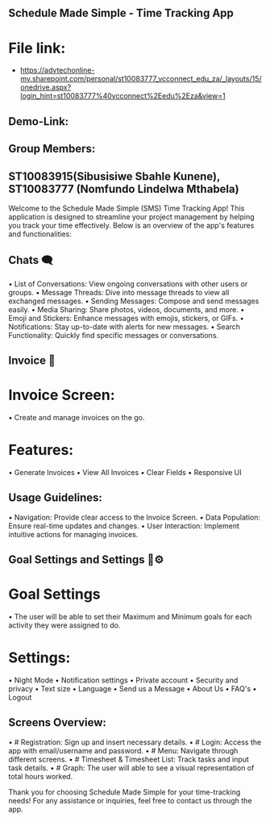 ## Schedule Made Simple - Time Tracking App

 

# File link: 
- https://advtechonline-my.sharepoint.com/personal/st10083777_vcconnect_edu_za/_layouts/15/onedrive.aspx?login_hint=st10083777%40vcconnect%2Eedu%2Eza&view=1
## Demo-Link:

## Group Members:

## ST10083915(Sibusisiwe Sbahle Kunene), ST10083777 (Nomfundo Lindelwa Mthabela)

Welcome to the Schedule Made Simple (SMS) Time Tracking App! This application is designed to streamline your project management by helping you track your time effectively. Below is an overview of the app's features and functionalities:

## Chats 🗨️ 

• List of Conversations: View ongoing conversations with other users or groups.
• Message Threads: Dive into message threads to view all exchanged messages.
• Sending Messages: Compose and send messages easily.
• Media Sharing: Share photos, videos, documents, and more.
• Emoji and Stickers: Enhance messages with emojis, stickers, or GIFs.
• Notifications: Stay up-to-date with alerts for new messages.
• Search Functionality: Quickly find specific messages or conversations.


## Invoice 💼 

# Invoice Screen:

• Create and manage invoices on the go.

# Features:

• Generate Invoices
• View All Invoices
• Clear Fields
• Responsive UI

## Usage Guidelines:
• Navigation: Provide clear access to the Invoice Screen.
• Data Population: Ensure real-time updates and changes.
• User Interaction: Implement intuitive actions for managing invoices.
 

## Goal Settings and Settings 📅⚙️

# Goal Settings 
• The user will be able to set their Maximum and Minimum goals for each activity they were assigned to do.

# Settings: 
• Night Mode
• Notification settings
• Private account
• Security and privacy
• Text size
• Language
• Send us a Message
• About Us
• FAQ's
• Logout

## Screens Overview:

• # Registration: Sign up and insert necessary details.
• # Login: Access the app with email/username and password.
• # Menu: Navigate through different screens.
• # Timesheet & Timesheet List: Track tasks and input task details.
• # Graph: The user will able to see a visual representation of total hours worked.
 

Thank you for choosing Schedule Made Simple for your time-tracking needs! For any assistance or inquiries, feel free to contact us through the app.
